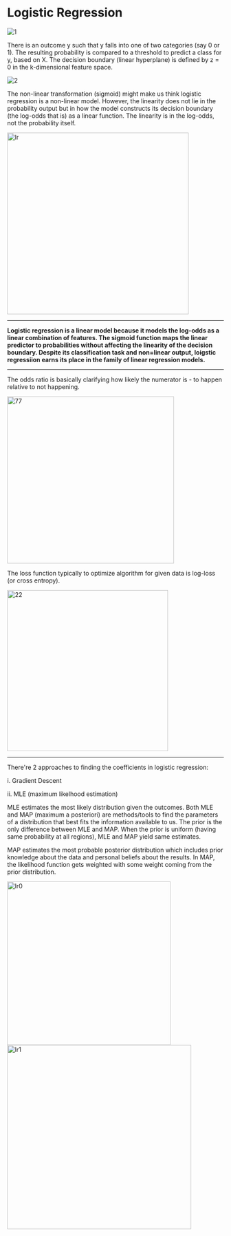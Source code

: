 
# Logistic Regression

![1](https://github.com/user-attachments/assets/291781c2-ac2c-4f0a-9900-325143938e48)

There is an outcome y such that y falls into one of two categories (say 0 or 1).
The resulting probability is compared to a threshold to predict a class for y, based on X. The decision boundary (linear hyperplane) is defined by z = 0 in the 
k-dimensional feature space.

![2](https://github.com/user-attachments/assets/b4188a72-16c3-4a2e-962e-e4a538b304e0)


The non-linear transformation (sigmoid) might make us think logistic regression is a non-linear model. However, the linearity does not lie in the probability output but in how the model constructs its decision boundary (the log-odds that is) as a linear function.  The linearity is in the log-odds, not the probability itself. 

<img width="422" alt="lr" src="https://github.com/user-attachments/assets/e63006db-b5e9-4fdb-942e-c8f93f49d503" />

---

**Logistic regression is a linear model because it models the log-odds as a linear combination of features. The sigmoid function maps the linear predictor to probabilities without affecting the linearity of the decision boundary. Despite its classification task and non=linear output, loigstic regressiion earns its place in the family of linear regression models.**

---

The odds ratio is basically clarifying how likely the numerator is - to happen relative to not happening. 

<img width="388" alt="77" src="https://github.com/user-attachments/assets/769a130f-fa90-498d-864b-c93fec5e3d66" />

The loss function typically to optimize algorithm for given data is log-loss (or cross entropy).

<img width="374" alt="22" src="https://github.com/user-attachments/assets/5973b25f-ce10-4833-9d7c-e764ac9d2e77" />



-----

There're 2 approaches to finding the coefficients in logistic regression:

i. Gradient Descent

ii. MLE (maximum likelhood estimation)

MLE estimates the most likely distribution given the outcomes. Both MLE and MAP (maximum a posteriori) are methods/tools to find the parameters of a distribution that best fits the information available to us. The prior is the only difference between MLE and MAP. When the prior is uniform (having same probability at all regions), MLE and MAP yield same estimates.

MAP estimates the most probable posterior distribution which includes prior knowledge about the data and personal beliefs about the results. In MAP, the likelihood function gets weighted with some weight coming from the prior distribution. 





<img width="380" alt="lr0" src="https://github.com/user-attachments/assets/dce8c5b0-01dd-4e53-81a9-9d1affc801fc" />



<img width="428" alt="lr1" src="https://github.com/user-attachments/assets/54c6c7bc-91b8-43fc-adb4-4122c1a72a05" />


